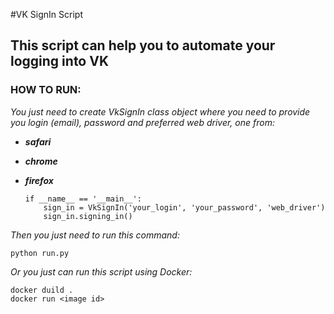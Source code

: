 #VK SignIn Script

## This script can help you to automate your logging into VK

### HOW TO RUN:

*You just need to create _VkSignIn_ class object where you need to provide you login (_email_), password and preferred web driver, one from:*

- ***safari***
- ***chrome***
- ***firefox***

      if __name__ == '__main__':
          sign_in = VkSignIn('your_login', 'your_password', 'web_driver')
          sign_in.signing_in()

*Then you just need to run this command:*

    python run.py

*Or you just can run this script using Docker:*

    docker duild .
    docker run <image id>